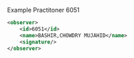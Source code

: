 Example Practitoner 6051

```xml
<observer>
    <id>6051</id>
    <name>BASHIR,CHOWDRY MUJAHID</name>
    <signature/>
</observer>
```
